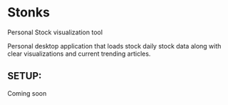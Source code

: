 # Stonks
Personal Stock visualization tool

 Personal desktop application that loads stock daily stock data along with clear visualizations and current trending articles.
 
 ## SETUP:
 Coming soon

